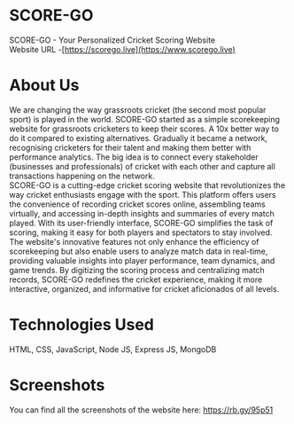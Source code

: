 # SCORE-GO
SCORE-GO - Your Personalized Cricket Scoring Website<br/>
Website URL -[https://scorego.live](https://www.scorego.live)

# About Us
We are changing the way grassroots cricket (the second most popular sport) is played in the world. SCORE-GO started as a simple scorekeeping website for grassroots cricketers to keep their scores. A 10x better way to do it compared to existing alternatives. Gradually it became a network, recognising cricketers for their talent and making them better with performance analytics. The big idea is to connect every stakeholder (businesses and professionals) of cricket with each other and capture all transactions happening on the network.<br/>
SCORE-GO is a cutting-edge cricket scoring website that revolutionizes the way cricket enthusiasts engage with the sport. This platform offers users the convenience of recording cricket scores online, assembling teams virtually, and accessing in-depth insights and summaries of every match played. With its user-friendly interface, SCORE-GO simplifies the task of scoring, making it easy for both players and spectators to stay involved. The website's innovative features not only enhance the efficiency of scorekeeping but also enable users to analyze match data in real-time, providing valuable insights into player performance, team dynamics, and game trends. By digitizing the scoring process and centralizing match records, SCORE-GO redefines the cricket experience, making it more interactive, organized, and informative for cricket aficionados of all levels.<br/>

# Technologies Used
HTML, CSS, JavaScript, Node JS, Express JS, MongoDB

# Screenshots
You can find all the screenshots of the website here: https://rb.gy/95p51
